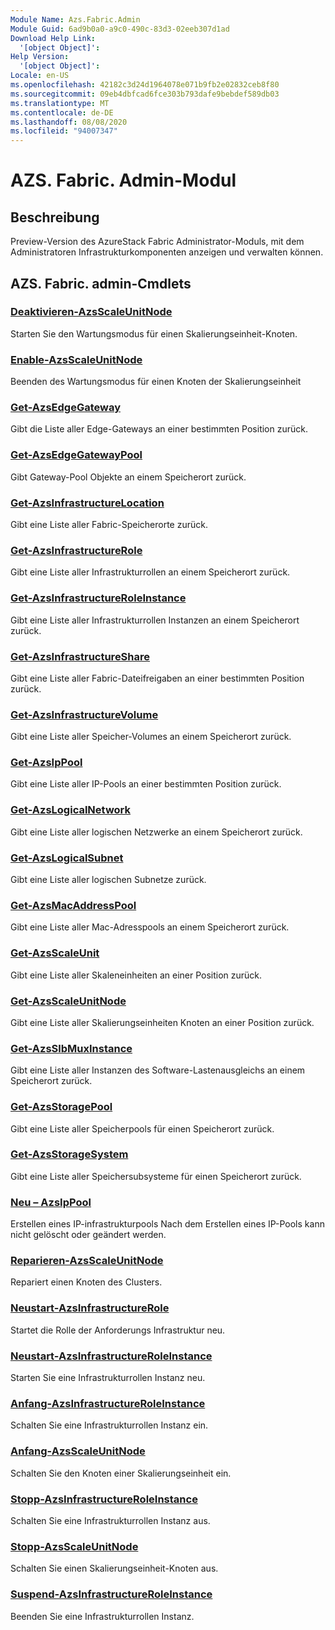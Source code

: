 ```yaml
---
Module Name: Azs.Fabric.Admin
Module Guid: 6ad9b0a0-a9c0-490c-83d3-02eeb307d1ad
Download Help Link:
  '[object Object]': 
Help Version:
  '[object Object]': 
Locale: en-US
ms.openlocfilehash: 42182c3d24d1964078e071b9fb2e02832ceb8f80
ms.sourcegitcommit: 09eb4dbfcad6fce303b793dafe9bebdef589db03
ms.translationtype: MT
ms.contentlocale: de-DE
ms.lasthandoff: 08/08/2020
ms.locfileid: "94007347"
---
```

# AZS. Fabric. Admin-Modul
## Beschreibung
Preview-Version des AzureStack Fabric Administrator-Moduls, mit dem Administratoren Infrastrukturkomponenten anzeigen und verwalten können.  
## AZS. Fabric. admin-Cmdlets
### [Deaktivieren-AzsScaleUnitNode](Disable-AzsScaleUnitNode.md)
Starten Sie den Wartungsmodus für einen Skalierungseinheit-Knoten.

### [Enable-AzsScaleUnitNode](Enable-AzsScaleUnitNode.md)
Beenden des Wartungsmodus für einen Knoten der Skalierungseinheit

### [Get-AzsEdgeGateway](Get-AzsEdgeGateway.md)
Gibt die Liste aller Edge-Gateways an einer bestimmten Position zurück.

### [Get-AzsEdgeGatewayPool](Get-AzsEdgeGatewayPool.md)
Gibt Gateway-Pool Objekte an einem Speicherort zurück.

### [Get-AzsInfrastructureLocation](Get-AzsInfrastructureLocation.md)
Gibt eine Liste aller Fabric-Speicherorte zurück.

### [Get-AzsInfrastructureRole](Get-AzsInfrastructureRole.md)
Gibt eine Liste aller Infrastrukturrollen an einem Speicherort zurück.

### [Get-AzsInfrastructureRoleInstance](Get-AzsInfrastructureRoleInstance.md)
Gibt eine Liste aller Infrastrukturrollen Instanzen an einem Speicherort zurück.

### [Get-AzsInfrastructureShare](Get-AzsInfrastructureShare.md)
Gibt eine Liste aller Fabric-Dateifreigaben an einer bestimmten Position zurück.

### [Get-AzsInfrastructureVolume](Get-AzsInfrastructureVolume.md)
Gibt eine Liste aller Speicher-Volumes an einem Speicherort zurück.

### [Get-AzsIpPool](Get-AzsIpPool.md)
Gibt eine Liste aller IP-Pools an einer bestimmten Position zurück.

### [Get-AzsLogicalNetwork](Get-AzsLogicalNetwork.md)
Gibt eine Liste aller logischen Netzwerke an einem Speicherort zurück.

### [Get-AzsLogicalSubnet](Get-AzsLogicalSubnet.md)
Gibt eine Liste aller logischen Subnetze zurück.

### [Get-AzsMacAddressPool](Get-AzsMacAddressPool.md)
Gibt eine Liste aller Mac-Adresspools an einem Speicherort zurück.

### [Get-AzsScaleUnit](Get-AzsScaleUnit.md)
Gibt eine Liste aller Skaleneinheiten an einer Position zurück.

### [Get-AzsScaleUnitNode](Get-AzsScaleUnitNode.md)
Gibt eine Liste aller Skalierungseinheiten Knoten an einer Position zurück.

### [Get-AzsSlbMuxInstance](Get-AzsSlbMuxInstance.md)
Gibt eine Liste aller Instanzen des Software-Lastenausgleichs an einem Speicherort zurück.

### [Get-AzsStoragePool](Get-AzsStoragePool.md)
Gibt eine Liste aller Speicherpools für einen Speicherort zurück.

### [Get-AzsStorageSystem](Get-AzsStorageSystem.md)
Gibt eine Liste aller Speichersubsysteme für einen Speicherort zurück.

### [Neu – AzsIpPool](New-AzsIpPool.md)
Erstellen eines IP-infrastrukturpools Nach dem Erstellen eines IP-Pools kann nicht gelöscht oder geändert werden.

### [Reparieren-AzsScaleUnitNode](Repair-AzsScaleUnitNode.md)
Repariert einen Knoten des Clusters.

### [Neustart-AzsInfrastructureRole](Restart-AzsInfrastructureRole.md)
Startet die Rolle der Anforderungs Infrastruktur neu.

### [Neustart-AzsInfrastructureRoleInstance](Restart-AzsInfrastructureRoleInstance.md)
Starten Sie eine Infrastrukturrollen Instanz neu.

### [Anfang-AzsInfrastructureRoleInstance](Start-AzsInfrastructureRoleInstance.md)
Schalten Sie eine Infrastrukturrollen Instanz ein.

### [Anfang-AzsScaleUnitNode](Start-AzsScaleUnitNode.md)
Schalten Sie den Knoten einer Skalierungseinheit ein.

### [Stopp-AzsInfrastructureRoleInstance](Stop-AzsInfrastructureRoleInstance.md)
Schalten Sie eine Infrastrukturrollen Instanz aus.

### [Stopp-AzsScaleUnitNode](Stop-AzsScaleUnitNode.md)
Schalten Sie einen Skalierungseinheit-Knoten aus.

### [Suspend-AzsInfrastructureRoleInstance](Suspend-AzsInfrastructureRoleInstance.md)
Beenden Sie eine Infrastrukturrollen Instanz.

